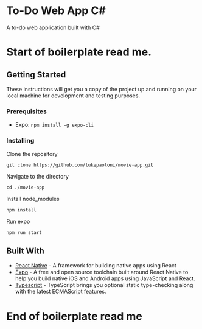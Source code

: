 # To-Do Web App C#

A to-do web application built with C#

# Start of boilerplate read me.

## Getting Started

These instructions will get you a copy of the project up and running on your local machine for development and testing purposes.

### Prerequisites

- Expo:  `npm install -g expo-cli`

### Installing



Clone the repository

```
git clone https://github.com/lukepaoloni/movie-app.git
```
Navigate to the directory

```
cd ./movie-app
```
Install node_modules

```
npm install
```
Run expo

```
npm run start
```
## Built With

* [React Native](https://facebook.github.io/react-native/) - A framework for building native apps using React
* [Expo](https://docs.expo.io/) - A free and open source toolchain built around React Native to help you build native iOS and Android apps using JavaScript and React.
* [Typescript](https://github.com/Microsoft/TypeScript/) - TypeScript brings you optional static type-checking along with the latest ECMAScript features.

# End of boilerplate read me

